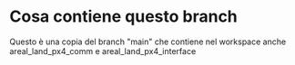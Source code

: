 # Cosa contiene questo branch
Questo è una copia del branch "main" che contiene nel workspace anche areal_land_px4_comm e areal_land_px4_interface
